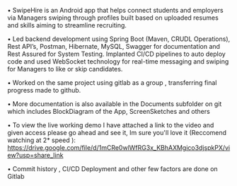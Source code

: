 • SwipeHire is an Android app that helps connect students and employers via Managers swiping through profiles built based on uploaded resumes and skills aiming to streamline recruiting.

• Led backend development using Spring Boot (Maven, CRUDL Operations), Rest API’s, Postman, Hibernate, MySQL, Swagger for documentation and Rest Assured for System Testing. Implanted CI/CD pipelines to auto deploy code and used WebSocket technology for real-time messaging and swiping for Managers to like or skip candidates.

• Worked on the same project using gitlab as a group , transferring final progress made to github.

• More documentation is also available in the Documents subfolder on git which includes BlockDiagram of the App, ScreenSketches and others 

• To view the live working demo I have attached a link to the video and given access please go ahead and see it, Im sure you'll love it (Reccomend watching at 2* speed ): https://drive.google.com/file/d/1mCRe0wlWfRG3x_KBhAXMgico3djspkPX/view?usp=share_link

• Commit history , CI/CD Deployment and other few factors are done on Gitlab
